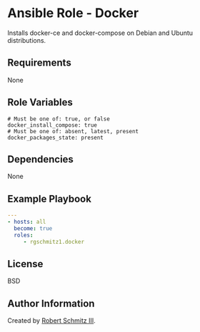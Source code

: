# Ansible Role - Docker

Installs docker-ce and docker-compose on Debian and Ubuntu distributions.

## Requirements

None

## Role Variables

```
# Must be one of: true, or false
docker_install_compose: true
# Must be one of: absent, latest, present
docker_packages_state: present
```

## Dependencies

None

## Example Playbook

```yaml
---
- hosts: all
  become: true
  roles:
     - rgschmitz1.docker
```

## License

BSD

## Author Information

Created by [Robert Schmitz III](https://www.rgschmitz.com).
